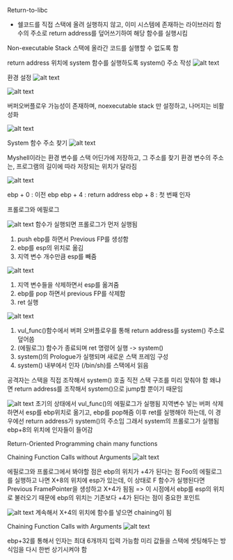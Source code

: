 Return-to-libc 
- 쉘코드를 직접 스택에 올려 실행하지 않고, 이미 시스템에 존재하는 라이브러리 함수의 주소로 return address를 덮어쓰기하여 해당 함수를 실행시킴

Non-executable Stack
스택에 올라간 코드를 실행할 수 없도록 함

return address 위치에 system 함수를 실행하도록 system() 주소 작성
![alt text](image.png)

환경 설정
![alt text](image-1.png)

![alt text](image-2.png)

버퍼오버플로우 가능성이 존재하며, noexecutable stack 만 설정하고, 나머지는 비활성화

![alt text](image-4.png)

System 함수 주소 찾기
![alt text](image-3.png)

Myshell이라는 환경 변수를 스택 어딘가에 저장하고, 그 주소를 찾기
환경 변수의 주소는, 프로그램의 길이에 따라 저장되는 위치가 달라짐

![alt text](image-5.png)

ebp + 0 : 이전 ebp
ebp + 4 : return address
ebp + 8 : 첫 번째 인자

프롤로그와 에필로그

![alt text](image-6.png)
함수가 실행되면 프롤로그가 먼저 실행됨
1. push ebp를 하면서 Previous FP를 생성함
2. ebp를 esp의 위치로 옮김
3. 지역 변수 개수만큼 esp를 빼줌

![alt text](image-7.png)
1. 지역 변수들을 삭제하면서 esp를 옮겨줌
2. ebp를 pop 하면서 previous FP를 삭제함
3. ret 실행

![alt text](image-8.png)
1. vul_func()함수에서 버퍼 오버플로우를 통해 return address를 system() 주소로 덮어씀
2. (에필로그) 함수가 종료되며 ret 명령어 실행 -> system() 
3. system()의 Prologue가 실행되며 새로운 스택 프레임 구성
4. system() 내부에서 인자 (/bin/sh)를 스택에서 읽음

공격자는 스택을 직접 조작해서 system() 호출 직전 스택 구조를 미리 맞춰야 함
왜냐면 return address를 조작해서 system()으로 jump할 뿐이기 때문임


![alt text](image-9.png)
초기의 상태에서 vul_func()의 에필로그가 실행됨
지역변수 넣는 버퍼 삭제하면서 esp를 ebp위치로 옮기고, ebp를 pop해줌
이후 ret를 실행해야 하는데, 이 경우에선 return address가 system()의 주소임
그래서 system의 프롤로그가 실행됨
ebp+8의 위치에 인자들이 들어감


Return-Oriented Programming
chain many functions

Chaining Function Calls without Arguments
![alt text](image-11.png)

에필로그와 프롤로그에서 봐야할 점은 ebp의 위치가 +4가 된다는 점
Foo의 에필로그를 실행하고 나면 X+8의 위치에 esp가 있는데, 이 상태로 F 함수가 실행된다면 Previous FramePointer을 생성하고 X+4가 됨됨
=> 이 시점에서 ebp를 esp의 위치로 불러오기 때문에 ebp의 위치는 기존보다 +4가 된다는 점이 중요한 포인트

![alt text](image-12.png)
계속해서 X+4의 위치에 함수를 넣으면 chaining이 됨

Chaining Function Calls with Arguments
![alt text](image-13.png)

ebp+32를 통해서 인자는 최대 6개까지 입력 가능함
미리 값들을 스택에 셋팅해두는 방식임을 다시 한번 상기시켜야 함

